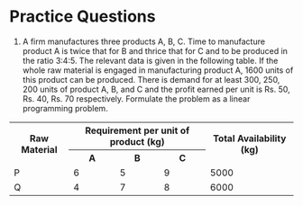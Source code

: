 # Practice Questions

1. A firm manufactures three products A, B, C. Time to manufacture product A is twice that for B and thrice that for C and to be produced in the ratio 3:4:5. The relevant data is given in the following table. If the whole raw material is engaged in manufacturing product A, 1600 units of this product can be produced. There is demand for at least 300, 250, 200 units of product A, B, and C and the profit earned per unit is Rs. 50, Rs. 40, Rs. 70 respectively. Formulate the problem as a linear programming problem.

<table>
    <tr>
        <th rowspan=2>Raw Material</th>
        <th colspan=3>Requirement per unit of product (kg)</th>
        <th rowspan=2>Total Availability (kg)</th>
    </tr>
    <tr>
        <th>A</th>
        <th>B</th>
        <th>C</th>
    </tr>
    <tr>
        <td>P</td>
        <td>6</td>
        <td>5</td>
        <td>9</td>
        <td>5000</td>
    </tr>
    <tr>
        <td>Q</td>
        <td>4</td>
        <td>7</td>
        <td>8</td>
        <td>6000</td>
    </tr>
</table>
